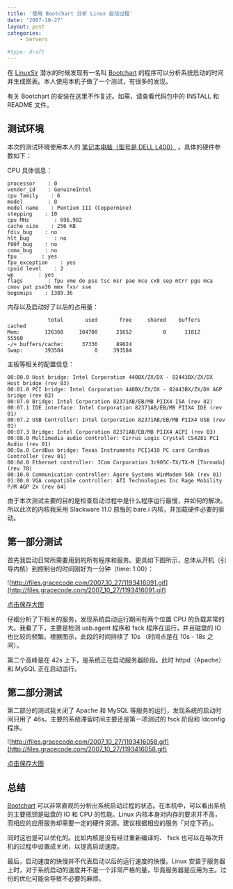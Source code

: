 ```yaml
---
title: '使用 Bootchart 分析 Linux 启动过程'
date: '2007-10-27'
layout: post
categories:
    - Servers

#type: draft
---
```


在  [LinuxSir](http://www.linuxsir.org/bbs/)  潜水的时候发现有一名叫  [Bootchart](http://www.bootchart.org)  的程序可以分析系统启动的时间并生成图表。本人使用本机子做了一个测试，有很多的发现。

有关 Bootchart 的安装在这里不作复述。如需，请查看代码包中的 INSTALL 和 README 文件。


## 测试环境

本次的测试环境使用本人的 [笔记本电脑（型号是 DELL L400）]({{site.urls}}/posts/16/) 。具体的硬件参数如下：

CPU 具体信息：

```
processor    : 0
vendor_id    : GenuineIntel
cpu family    : 6
model        : 8
model name    : Pentium III (Coppermine)
stepping    : 10
cpu MHz        : 696.982
cache size    : 256 KB
fdiv_bug    : no
hlt_bug        : no
f00f_bug    : no
coma_bug    : no
fpu        : yes
fpu_exception    : yes
cpuid level    : 2
wp        : yes
flags        : fpu vme de pse tsc msr pae mce cx8 sep mtrr pge mca cmov pat pse36 mmx fxsr sse
bogomips    : 1389.36
```

内存以及启动好了以后的占用量：

```
             total       used       free     shared    buffers     cached
Mem:        126360     104708      21652          0      11812      55560
-/+ buffers/cache:      37336      89024
Swap:       393584          0     393584
```

主板等相关的配置信息：

```
00:00.0 Host bridge: Intel Corporation 440BX/ZX/DX - 82443BX/ZX/DX Host bridge (rev 03)
00:01.0 PCI bridge: Intel Corporation 440BX/ZX/DX - 82443BX/ZX/DX AGP bridge (rev 03)
00:07.0 Bridge: Intel Corporation 82371AB/EB/MB PIIX4 ISA (rev 02)
00:07.1 IDE interface: Intel Corporation 82371AB/EB/MB PIIX4 IDE (rev 01)
00:07.2 USB Controller: Intel Corporation 82371AB/EB/MB PIIX4 USB (rev 01)
00:07.3 Bridge: Intel Corporation 82371AB/EB/MB PIIX4 ACPI (rev 03)
00:08.0 Multimedia audio controller: Cirrus Logic Crystal CS4281 PCI Audio (rev 01)
00:0a.0 CardBus bridge: Texas Instruments PCI1410 PC card Cardbus Controller (rev 01)
00:0d.0 Ethernet controller: 3Com Corporation 3c905C-TX/TX-M [Tornado] (rev 78)
00:10.0 Communication controller: Agere Systems WinModem 56k (rev 01)
01:00.0 VGA compatible controller: ATI Technologies Inc Rage Mobility P/M AGP 2x (rev 64)
```

由于本次测试主要的目的是检查启动过程中是什么程序运行最慢，并如何的解决。所以此次的内核我采用 Slackware 11.0 原版的 bare.i 内核，并加载硬件必要的驱动。


## 第一部分测试

首先我启动日常所需要用到的所有程序和服务。更具如下图所示，总体从开机（引导内核）到控制台的时间刚好为一分钟（time: 1:00）：

![http://files.gracecode.com/2007_10_27/1193416091.gif](http://files.gracecode.com/2007_10_27/1193416091.gif)

 [点击保存大图](http://files.gracecode.com/2007_10_27/1193416618.zip) 

仔细分析了下相关的服务，发现系统启动运行期间有两个位置 CPU 的负载非常的大。我看了下，主要是检测 usb.agent 程序和 fsck 程序在运行，并且磁盘的 IO 也比较的频繁。根据图示，此段的时间持续了 10s （时间点是在 10s - 18s 之间）。

第二个高峰是在 42s 上下，是系统正在启动服务器阶段。此时 httpd（Apache）和 MySQL 正在启动运行。


## 第二部分测试

第二部分的测试我关闭了 Apache 和 MySQL 等服务的运行，发现系统的启动时间只用了 46s。主要的系统滞留时间主要还是第一项测试的 fsck 阶段和 ldconfig 程序。

![http://files.gracecode.com/2007_10_27/1193416058.gif](http://files.gracecode.com/2007_10_27/1193416058.gif)

 [点击保存大图](http://files.gracecode.com/2007_10_27/1193416665.zip) 


## 总结

 [Bootchart](http://www.bootchart.org)  可以非常直观的分析出系统启动过程的状态。在本机中，可以看出系统的主要瓶颈是磁盘的 IO 和 CPU 的性能。Linux 内核本身对内存的要求并不高，而相应的应用服务却需要一定的硬件资源。建议根据相应的服务「对症下药」。

同时这也是可以优化的。比如内核是没有经过重新编译的、 fsck 也可以在每次开机的过程中设置成关闭，以提高启动速度。

最后，启动速度的快慢并不代表启动以后的运行速度的快慢。Linux 安装于服务器上时，对于系统启动的速度并不是一个非常严格的量，毕竟服务器是应用为主。过份的优化可能会导致不必要的麻烦。
